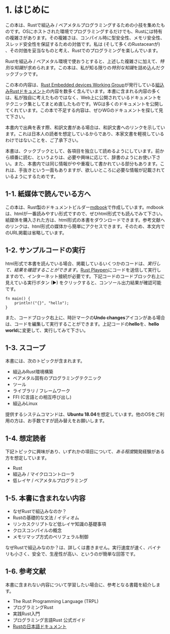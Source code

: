 # 1. はじめに

この本は、Rustで組込み / ベアメタルプログラミングするための小技を集めたものです。OSにホストされた環境でプログラミングするだけでも、Rustには特有の複雑さがあります。その複雑さは、コンパイル時に型安全性、メモリ安全性、スレッド安全性を保証するための対価です。私は (そして多くのRustaceanが) 、その対価を妥当なものと考え、Rustでのプログラミングを楽しんでいます。

Rustを組込み / ベアメタル環境で使おうとすると、上述した複雑さに加えて、*特別な知識*が求められます。この本は、私が知る限りの*特別な知識*を詰め込んだクックブックです。

この本の内容は、[Rust Embedded devices Working Group]が発行している[組込みRustドキュメント]の内容を数多く含んでいます。本書に含まれる内容の多くは、私が独自に考えたものではなく、Web上に公開されているドキュメントをテクニック集としてまとめ直したものです。WGは多くのドキュメントを公開してくれています。この本で不足する内容は、ぜひWGのドキュメントを探して見て下さい。

[Rust Embedded devices Working Group]: https://github.com/rust-embedded/wg
[組込みRustドキュメント]: https://docs.rust-embedded.org/

本書内で出典を表す際、和訳文書がある場合は、和訳文書へのリンクを示しています。これは日本人の読者を想定しているからであり、本家文書を軽視しているわけではないことを、ご了承下さい。

本書は、クックブックとして、各項目を独立して読めるようにしています。前から順番に読む、というよりは、必要や興味に応じて、辞書のようにお使い下さい。また、本書内では同じ情報がやや重複して書かれている部分もあります。これは、手抜きという一面もありますが、欲しいところに必要な情報が記載されているようにするためです。

## 1-1. 紙媒体で読んでいる方へ

この本は、Rust製のドキュメントビルダー[mdbook]で作成しています。mdbookは、htmlが一番読みやすい形式ですので、ぜひhtml形式でも読んでみて下さい。紙媒体を購入された方は、html形式の本書をダウンロードできます。参考文献へのリンクは、html形式の媒体から簡単にアクセスできます。そのため、本文内でのURL掲載は省略しています。

[mdbook]: https://rust-lang-nursery.github.io/mdBook/

## 1-2. サンプルコードの実行

html形式で本書を読んでいる場合、掲載しているいくつかのコードは、*実行して、結果を確認することができます*。[Rust Playpen]にコードを送信して実行しますので、インターネット接続が必要です。下記コードのコードブロック右上に見えている実行ボタン (▶) をクリックすると、コンソール出力結果が確認可能です。

[Rust Playpen]: https://play.rust-lang.org/

```rust,editable
fn main() {
    println!("{}", "hello");
}
```

また、コードブロック右上に、時計マークの**Undo changes**アイコンがある場合は、コードを編集して実行することができます。上記コードの**hello**を、**hello world**に変更して、実行してみて下さい。

## 1-3. スコープ

本書には、次のトピックが含まれます。

- 組込みRust環境構築
- ベアメタル固有のプログラミングテクニック
- ツール
- ライブラリ / フレームワーク
- FFI (C言語との相互呼び出し)
- 組込みLinux

提供するシステムコマンドは、**Ubuntu 18.04**を想定しています。他のOSをご利用の方は、お手数ですが読み替えをお願いします。

## 1-4. 想定読者

下記トピックに興味があり、いずれかの項目について、*ある程度*開発経験がある方を想定しています。

- Rust
- 組込み / マイクロコントローラ
- 低レイヤ / ベアメタルプログラミング

## 1-5. 本書に含まれない内容

- なぜRustで組込みなのか？
- Rustの基礎的な文法 / イディオム
- リンカスクリプトなど低レイヤ知識の基礎事項
- クロスコンパイルの概念
- メモリマップ方式のペリフェラル制御

なぜRustで組込みなのか？は、詳しくは書きません。実行速度が速く、バイナリも小さく、安全で、生産性が高い、というのが簡単な回答です。

## 1-6. 参考文献

本書に含まれない内容について学習したい場合に、参考となる書籍を紹介します。

- The Rust Programming Language (TRPL)
- プログラミングRust
- 実践Rust入門
- プログラミング言語Rust 公式ガイド
- [Rustの日本語ドキュメント]

[Rustの日本語ドキュメント]: https://doc.rust-jp.rs/
